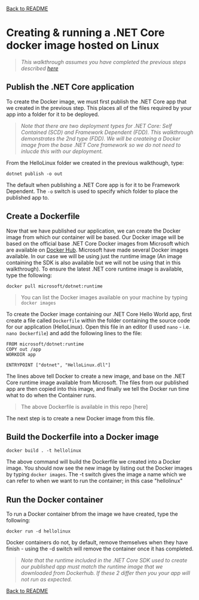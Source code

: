 [Back to README](README.md)
# Creating & running a .NET Core docker image hosted on Linux
> _This walkthrough assumes you have completed the previous steps described [here](HelloWorld.md)_

## Publish the .NET Core application

To create the Docker image, we must first publish the .NET Core app that we created in the previous step. This places all of the files required by your app into a folder for it to be deployed.

> _Note that there are two deployment types for .NET Core: Self Contained (SCD) and Framework Dependent (FDD). This walkthrough demonstrates the 2nd type (FDD). We will be createing a Docker image from the base .NET Core framework so we do not need to inlucde this with our deployment._

From the HelloLinux folder we created in the previous walkthough, type:

```
dotnet publish -o out
```

The default when publishing a .NET Core app is for it to be Framework Dependent. The `-o` switch is used to specify which folder to place the published app to.

## Create a Dockerfile 

Now that we have published our application, we can create the Docker image from which our container will be based. Our Docker image will be based on the official base .NET Core Docker images from Microsoft which are available on [Docker Hub](https://hub.docker.com/r/microsoft.dotnet). Microsoft have made several Docker images available. In our case we will be using just the runtime image (An image containing the SDK is also available but we will not be using that in this walkthrough). To ensure the latest .NET core runtime image is available, type the following:

```
docker pull microsoft/dotnet:runtime
```

> You can list the Docker images available on your machine by typing `docker images`

To create the Docker image containing our .NET Core Hello World app, first create a file called `Dockerfile` within the folder containing the source code for our application (HelloLinux). Open this file in an editor (I used `nano` - i.e. `nano Dockerfile`) and add the following lines to the file:

```
FROM microsoft/dotnet:runtime
COPY out /app
WORKDIR app

ENTRYPOINT ["dotnet", "HelloLinux.dll"]
```

The lines above tell Docker to create a new image, and base on the .NET Core runtime image available from Microsoft. The files from our published app are then copied into this image, and finally we tell the Docker run time what to do when the Container runs. 

> The above Dockerfile is available in this repo [here]

The next step is to create a new Docker image from this file.

## Build the Dockerfile into a Docker image

```
docker build . -t hellolinux
```

The above command will build the Dockerfile we created into a Docker image. You should now see the new image by listing out the Docker images by typing `docker images`. The -t switch gives the image a name which we can refer to when we want to run the container; in this case "hellolinux"

## Run the Docker container

To run a Docker container bfrom the image we have created, type the following:

```
docker run -d hellolinux
```

Docker containers do not, by default, remove themselves when they have finish - using the -d switch will remove the container once it has completed.

> _Note that the runtime included in the .NET Core SDK used to create our published app must match the runtime image that we downloaded from Dockerhub. If these 2 differ then you your app will not run as expected._

[Back to README](README.md)
